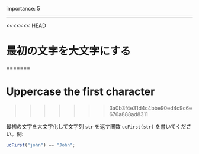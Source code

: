 importance: 5

---

<<<<<<< HEAD
# 最初の文字を大文字にする
=======
# Uppercase the first character
>>>>>>> 3a0b3f4e31d4c4bbe90ed4c9c6e676a888ad8311

最初の文字を大文字化して文字列 `str` を返す関数 `ucFirst(str)` を書いてください。例:

```js
ucFirst("john") == "John";
```
